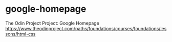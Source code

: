 # google-homepage
The Odin Project 
Project: Google Homepage
https://www.theodinproject.com/paths/foundations/courses/foundations/lessons/html-css
